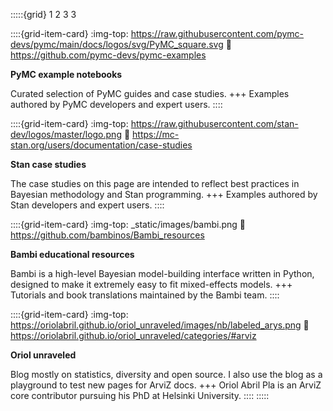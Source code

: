 :::::{grid} 1 2 3 3

::::{grid-item-card}
:img-top: https://raw.githubusercontent.com/pymc-devs/pymc/main/docs/logos/svg/PyMC_square.svg
:link: https://github.com/pymc-devs/pymc-examples

**PyMC example notebooks**

Curated selection of PyMC guides and case studies.
+++
Examples authored by PyMC developers and expert users.
::::


::::{grid-item-card}
:img-top: https://raw.githubusercontent.com/stan-dev/logos/master/logo.png
:link: https://mc-stan.org/users/documentation/case-studies

**Stan case studies**

The case studies on this page are intended to reflect best practices in Bayesian methodology and Stan programming.
+++
Examples authored by Stan developers and expert users.
::::

::::{grid-item-card}
:img-top: _static/images/bambi.png
:link: https://github.com/bambinos/Bambi_resources

**Bambi educational resources**

Bambi is a high-level Bayesian model-building interface written in Python,
designed to make it extremely easy to fit mixed-effects models.
+++
Tutorials and book translations maintained by the Bambi team.
::::

::::{grid-item-card}
:img-top: https://oriolabril.github.io/oriol_unraveled/images/nb/labeled_arys.png
:link: https://oriolabril.github.io/oriol_unraveled/categories/#arviz

**Oriol unraveled**

Blog mostly on statistics, diversity and open source. I also use the blog as a playground
to test new pages for ArviZ docs.
+++
Oriol Abril Pla is an ArviZ core contributor pursuing his PhD
at Helsinki University.
::::
:::::

